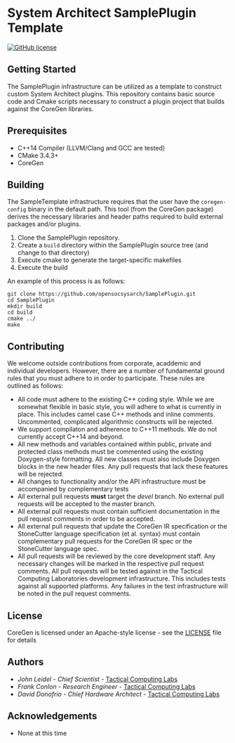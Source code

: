 # System Architect SamplePlugin Template

[![GitHub license](https://img.shields.io/badge/license-APACHE2-blue.svg)](https://raw.githubusercontent.com/opensocsysarch/SamplePlugin/master/LICENSE)

## Getting Started

The SamplePlugin infrastructure can be utilized as a template to construct custom 
System Architect plugins.  This repository contains basic source code and Cmake scripts 
necessary to construct a plugin project that builds against the CoreGen libraries.

## Prerequisites
* C++14 Compiler (LLVM/Clang and GCC are tested)
* CMake 3.4.3+
* CoreGen

## Building

The SampleTemplate infrastructure requires that the user have the 
``coregen-config`` binary in the default path.  This tool (from the
CoreGen package) derives the necessary libraries and header paths 
required to build external packages and/or plugins.

1. Clone the SamplePlugin repository.
1. Create a ``build`` directory within the SamplePlugin source tree (and change to that directory)
1. Execute cmake to generate the target-specific makefiles
1. Execute the build

An example of this process is as follows:
```
git clone https://github.com/opensocsysarch/SamplePlugin.git
cd SamplePlugin
mkdir build
cd build
cmake ../
make
```

## Contributing
We welcome outside contributions from corporate, acaddemic and individual developers.  However,
there are a number of fundamental ground rules that you must adhere to in order to participate.  These
rules are outlined as follows:

* All code must adhere to the existing C++ coding style.  While we are somewhat flexible in basic style, you will
adhere to what is currently in place.  This includes camel case C++ methods and inline comments.  Uncommented,
complicated algorithmic constructs will be rejected.
* We support compilaton and adherence to C++11 methods.  We do not currently accept C++14 and beyond.
* All new methods and variables contained within public, private and protected class methods must be commented
using the existing Doxygen-style formatting.  All new classes must also include Doxygen blocks in the new header
files.  Any pull requests that lack these features will be rejected.
* All changes to functionality and/or the API infrastructure must be accompanied by complementary tests
* All external pull requests **must** target the *devel* branch.  No external pull requests will be accepted
to the master branch.
* All external pull requests must contain sufficient documentation in the pull request comments in order to
be accepted.
* All external pull requests that update the CoreGen IR specification or the StoneCutter language specification
(et al. syntax) must contain complementary pull requests for the CoreGen IR spec or the
StoneCutter language spec.
* All pull requests will be reviewed by the core development staff.  Any necessary changes will be marked
in the respective pull request comments.  All pull requests will be tested against in the Tactical
Computing Laboratories development infrastructure.  This includes tests against all supported platforms.
Any failures in the test infrastructure will be noted in the pull request comments.

## License
CoreGen is licensed under an Apache-style license - see the [LICENSE](LICENSE) file for details

## Authors
* *John Leidel* - *Chief Scientist* - [Tactical Computing Labs](http://www.tactcomplabs.com)
* *Frank Conlon* - *Research Engineer* - [Tactical Computing Labs](http://www.tactcomplabs.com)
* *David Donofrio* - *Chief Hardware Architect* - [Tactical Computing Labs](http://www.tactcomplabs.com)

## Acknowledgements
* None at this time

